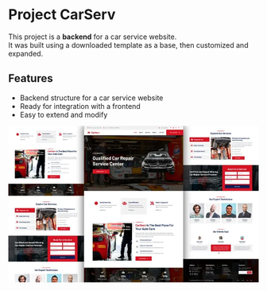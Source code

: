 # Project CarServ

This project is a **backend** for a car service website.  
It was built using a downloaded template as a base, then customized and expanded.

## Features
- Backend structure for a car service website  
- Ready for integration with a frontend  
- Easy to extend and modify  

![ image alt ](https://github.com/jevhen123zavirukha/Project_CarServ/blob/main/car-repair-html-template.webp)
